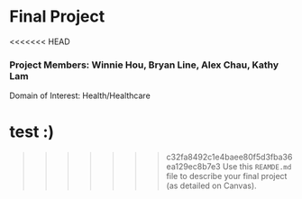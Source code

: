 # Final Project

<<<<<<< HEAD
### Project Members: Winnie Hou, Bryan Line, Alex Chau, Kathy Lam
Domain of Interest: Health/Healthcare

# test :)
>>>>>>> c32fa8492c1e4baee80f5d3fba36ea129ec8b7e3
Use this `REAMDE.md` file to describe your final project (as detailed on Canvas).



